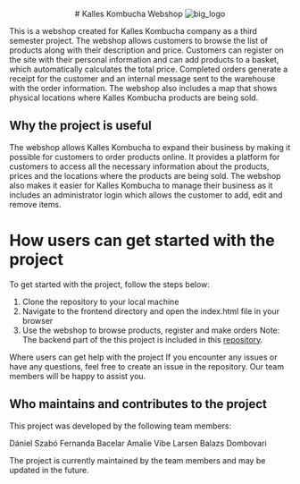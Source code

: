

<p align="center">
# Kalles Kombucha Webshop
  <img src="https://user-images.githubusercontent.com/60754393/235455418-7d752ca0-f797-4d93-bf26-6170816688a4.jpg" alt="big_logo">
</p>

This is a webshop created for Kalles Kombucha company as a third semester project. The webshop allows customers to browse the list of products along with their description and price. Customers can register on the site with their personal information and can add products to a basket, which automatically calculates the total price. Completed orders generate a receipt for the customer and an internal message sent to the warehouse with the order information. The webshop also includes a map that shows physical locations where Kalles Kombucha products are being sold.
 
## Why the project is useful
The webshop allows Kalles Kombucha to expand their business by making it possible for customers to order products online. It provides a platform for customers to access all the necessary information about the products, prices and the locations where the products are being sold. The webshop also makes it easier for Kalles Kombucha to manage their business as it includes an administrator login which allows the customer to add, edit and remove items.

# How users can get started with the project
To get started with the project, follow the steps below:

1. Clone the repository to your local machine
2. Navigate to the frontend directory and open the index.html file in your browser
3. Use the webshop to browse products, register and make orders
Note: The backend part of the this project is included in this [repository]().

Where users can get help with the project
If you encounter any issues or have any questions, feel free to create an issue in the repository. Our team members will be happy to assist you.

## Who maintains and contributes to the project
This project was developed by the following team members:

Dániel Szabó
Fernanda Bacelar
Amalie Vibe Larsen
Balazs Dombovari

The project is currently maintained by the team members and may be updated in the future.
